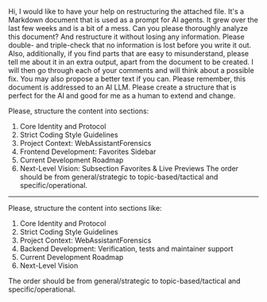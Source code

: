 Hi, I would like to have your help on restructuring the attached file. It's a Markdown document that is used as a prompt for AI agents. It grew over the last few weeks and is a bit of a mess. Can you please thoroughly analyze this document? And restructure it without losing any information. Please double- and triple-check that no information is lost before you write it out. Also, additionally, if you find parts that are easy to misunderstand, please tell me about it in an extra output, apart from the document to be created. I will then go through each of your comments and will think about a possible fix. You may also propose a better text if you can. Please remember, this document is addressed to an AI LLM. Please create a structure that is perfect for the AI and good for me as a human to extend and change.

Please, structure the content into sections:
1. Core Identity and Protocol
2. Strict Coding Style Guidelines
3. Project Context: WebAssistantForensics
4. Frontend Development: Favorites Sidebar
5. Current Development Roadmap
6. Next-Level Vision: Subsection Favorites & Live Previews
The order should be from general/strategic to topic-based/tactical and specific/operational.


----

Please, structure the content into sections like:

1. Core Identity and Protocol
2. Strict Coding Style Guidelines
3. Project Context: WebAssistantForensics
4. Backend Development: Verification, tests and maintainer support
5. Current Development Roadmap
6. Next-Level Vision

The order should be from general/strategic to topic-based/tactical and specific/operational.
